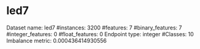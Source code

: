 # led7
Dataset name: led7
#instances: 3200
#features: 7
  #binary_features: 7
  #integer_features: 0
  #float_features: 0
Endpoint type: integer
#Classes: 10
Imbalance metric: 0.000436414930556
